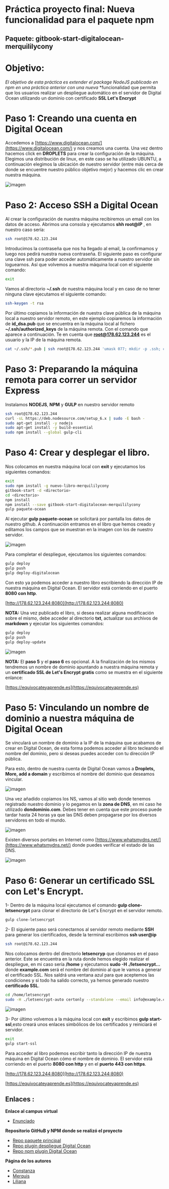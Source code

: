 # Práctica proyecto final: Nueva funcionalidad para el paquete npm
## Paquete: gitbook-start-digitalocean-merquililycony


# Objetivo:
*El objetivo de esta práctica es extender el package NodeJS publicado en npm en una práctica anterior con una nueva*
*funcionalidad que permita que los usuarios realizar un despliegue automático en el servidor de Digital Ocean utilizando un dominio con certificado **SSL Let's Encrypt**

# Paso 1: Creando una cuenta en Digital Ocean

Accedemos a [https://www.digitalocean.com/](https://www.digitalocean.com/) y nos creamos una cuenta. Una vez dentro hacemos click en **DROPLETS** para crear la configuración de la máquina.
Elegimos una distribución de linux, en este caso se ha utilizado UBUNTU, a continuación elegimos la ubicación de nuestro servidor (entre más cerca de donde se encuentre nuestro público objetivo mejor) y hacemos clic en crear nuestra máquina.

![imagen](./images/ima1.jpg)

# Paso 2: Acceso SSH a Digital Ocean

Al crear la configuración de nuestra máquina recibiremos un email con los datos de acceso.
Abrimos una consola y ejecutamos **shh root@IP** , en nuestro caso sería:


```bash
ssh root@178.62.123.244
```

Introducimos la contraseña que nos ha llegado al email, la confirmamos y luego nos pedirá nuestra nueva contraseña.
El siguiente paso es configurar una clave ssh para poder acceder automáticamente a nuestro servidor sin loguearnos. Así que volvemos a nuestra máquina local con el siguiente comando:

```bash
exit
```

Vamos al directorio **~/.ssh** de nuestra máquina local y en caso de no tener ninguna clave ejecutamos el siguiente comando:

```bash
ssh-keygen -t rsa
```

Por último copiamos la información de nuestra clave pública de la máquina local a nuestro servidor remoto, en este ejemplo copiaremos la información de **id_dsa.pub** que se encuentra en la máquina local al fichero **~/.ssh/authorized_keys** de la máquina remota. Con el comando que aparece a continuación. Te en cuenta que **root@178.62.123.244** es el usuario y la IP de la máquina remota.

```bash
cat ~/.ssh/*.pub | ssh root@178.62.123.244 'umask 077; mkdir -p .ssh; cat >> .ssh/authorized_keys'
```

# Paso 3: Preparando la máquina remota para correr un servidor Express

Instalamos **NODEJS**, **NPM** y **GULP** en nuestro servidor remoto

```bash
ssh root@178.62.123.244
curl -sL https://deb.nodesource.com/setup_6.x | sudo -E bash -
sudo apt-get install -y nodejs
sudo apt-get install -y build-essential
sudo npm install --global gulp-cli
```

# Paso 4: Crear y desplegar el libro.

Nos colocamos en nuestra máquina local con **exit** y ejecutamos los siguientes comandos:

```bash
exit
sudo npm install -g nuevo-libro-merquililycony
gitbook-start -d <directorio>
cd <directorio>
npm install
npm install --save gitbook-start-digitalocean-merquililycony
gulp paquete-ocean
```

Al ejecutar **gulp paquete-ocean** se solicitará por pantalla los datos de nuestro github.
A continuación entramos en el libro que hemos creado y editamos los campos que se muestran en la imagen con los de nuestro servidor.

![imagen](./images/ima6.jpg)

Para completar el despliegue, ejecutamos los siguientes comandos:

```bash
gulp deploy
gulp push
gulp deploy-digitalocean
```

Con esto ya podemos acceder a nuestro libro escribiendo la dirección IP de nuestra máquina en Digital Ocean. El servidor está corriendo en el puerto **8080 con http**.

[http://178.62.123.244:8080](http://178.62.123.244:8080)

**NOTA:** Una vez publicado el libro, si desea realizar alguna modificación sobre el mismo, debe acceder al directorio **txt**, actualizar sus archivos de **markdown** y ejecutar los siguientes comandos:

```bash
gulp deploy
gulp push
gulp deploy-update
```

![imagen](./images/ima7.jpg)



**NOTA:** El **paso 5** y el **paso 6** es opcional. A la finalización de los mismos tendremos un nombre de dominio apuntando a nuestra máquina remota y un **certificado SSL de Let's Encrypt gratis** como se muestra en el siguiente enlance:

[https://equivocateyaprende.es](https://equivocateyaprende.es)

# Paso 5: Vinculando un nombre de dominio a nuestra máquina de Digital Ocean

Se vinculará un nombre de dominio a la IP de la máquina que acabamos de crear en Digital Ocean, de esta forma podemos acceder al libro tecleando el nombre del dominio, pero si deseas puedes acceder con tu dirección IP pública.

Para esto, dentro de nuestra cuenta de Digital Ocean vamos a **Droplets, More, add a domain** y escribimos el nombre del dominio que deseamos vincular.

![imagen](./images/ima2.jpg)

 Una vez añadido copiamos los NS, vamos al sitio web donde tenemos registrado nuestro dominio y lo pegamos en la **zona de DNS**, en mi caso he utilizado **dondominio.com**. Debes tener en cuenta que este proceso puede tardar hasta 24 horas ya que las DNS deben propagarse por los diversos servidores en todo el mundo.

![imagen](./images/ima4.jpg)

Existen diversos portales en Internet como [https://www.whatsmydns.net/](https://www.whatsmydns.net/)  donde puedes verificar el estado de las DNS.

![imagen](./images/ima5.jpg)


# Paso 6: Generar un certificado SSL con Let's Encrypt.

1- Dentro de la máquina local ejecutamos el comando **gulp clone-letsencrypt** para clonar el directorio de Let's Encrypt en el servidor remoto.

```bash
gulp clone-letsencrypt
```

2- El siguiente paso será conectarnos al servidor remoto mediante **SSH** para generar los ciertificados, desde la terminal escribimos **ssh user@ip**

```bash
ssh root@178.62.123.244
```

Nos colocamos dentro del directorio **letsencryp** que clonamos en el paso anterior. Este se encuentra en la ruta donde hemos elegido realizar el despliegue, en mi caso sería **/home** y ejecutamos **sudo -H ./letsencrypt...** donde **example.com** será el nombre del dominio al que le vamos a generar el certificado SSL. Nos saldrá una ventana azul para que aceptemos las condiciones y si todo ha salido correcto, ya hemos generado nuestro **certificado SSL**.


```bash
cd /home/letsencrypt
sudo -H ./letsencrypt-auto certonly --standalone --email info@example.com -d example.com
```

![imagen](./images/ima8.jpg)


3- Por último volvemos a la máquina local con **exit** y escribimos **gulp start-ssl**,esto creará unos enlaces simbólicos de los certificados y reiniciará el servidor.


```bash
exit
gulp start-ssl
```

Para acceder al libro podemos escribir tanto la dirección IP de nuestra máquina en Digital Ocean cómo el nombre de dominio. El servidor está corriendo en el puerto **8080 con http** y en el **puerto 443 con https**.

[http://178.62.123.244:8080](http://178.62.123.244:8080)

[https://equivocateyaprende.es](https://equivocateyaprende.es)

## Enlaces :

 **Enlace al campus virtual**

 * [Enunciado](https://casianorodriguezleon.gitbooks.io/ull-esit-1617/content/proyectos/sytw/)

 **Repositorio GitHuB y NPM donde se realizó el proyecto**
 
 * [Repo paquete principal](https://github.com/Alu0100673647/nuevo-libro)
 * [Repo plugin despliegue Digital Ocean](https://github.com/ULL-ESIT-SYTW-1617/proyecto-sytw-16-17-merquililycony)
 * [Repo npm plugin Digital Ocean](https://www.npmjs.com/package/gitbook-start-digitalocean-merquililycony)

 **Página de los autores**

 * [Constanza](http://alu0100673647.github.io)
 * [Merquis](http://merquis.github.io)
 * [Liliana](https://alu0100762846.github.io)
